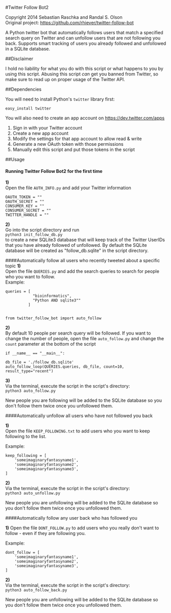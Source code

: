 #Twitter Follow Bot2

Copyright 2014 Sebastian Raschka and Randal S. Olson  
Original project: https://github.com/rhiever/twitter-follow-bot



A Python twitter bot that automatically follows users that
match a specified search query on Twitter and can unfollow
users that are not following you back.
Supports smart tracking of users you already followed and 
unfollowed in a SQLite database.



##Disclaimer

I hold no liability for what you do with this script or what happens to you by using this script. Abusing this script *can* get you banned from Twitter, so make sure to read up on proper usage of the Twitter API.


##Dependencies

You will need to install Python's `twitter` library first:

    easy_install twitter
    
You will also need to create an app account on https://dev.twitter.com/apps

1. Sign in with your Twitter account
2. Create a new app account
3. Modify the settings for that app account to allow read & write
4. Generate a new OAuth token with those permissions
5. Manually edit this script and put those tokens in the script


##Usage

#### Running Twitter Follow Bot2 for the first time

**1)**  
Open the file `AUTH_INFO.py` and add your Twitter information


	OAUTH_TOKEN = ""
	OAUTH_SECRET = ""
	CONSUMER_KEY = ""
	CONSUMER_SECRET = ""
	TWITTER_HANDLE = ""



**2)**  
Go into the script directory and run  
`python3 init_follow_db.py`  
to create a new SQLite3 database that will keep track of the Twitter UserIDs that you have already followed of unfollowed.
By default the SQLite database will be created as "follow_db.sqlite" in the script directory.



####Automatically follow all users who recently tweeted about a specific topic
**1)**  
Open the file `QUERIES.py` and add the search queries to search for people  
who you want to follow.  
Example:

	
	queries = [
				"bioinformatics",
                "Python AND sqlite3""
              ]
	

    from twitter_follow_bot import auto_follow
  
**2)**  
By default 10 people per search query will be followed. If you want to change
the number of people, open the file `auto_follow.py` and change the `count`
parameter at the bottom of the script
	
	if __name__ == "__main__":
                       
    db_file = './follow_db.sqlite'
    auto_follow_loop(QUERIES.queries, db_file, count=10, result_type="recent")

**3)**  
Via the terminal, execute the script in the script's directory:  
	`python3 auto_follow.py`

New people you are following will be added to the SQLite database so you don't follow them twice once you unfollowed them.



####Automatically unfollow all users who have not followed you back

**1)**  
Open the file `KEEP_FOLLOWING.txt` to add users who you want to keep following to the list.

Example:
	
	keep_following = [
        'someimaginaryfantasyname1',
        'someimaginaryfantasyname2',
        'someimaginaryfantasyname3',
    ]

**2)**  
Via the terminal, execute the script in the script's directory:  
	`python3 auto_unfollow.py`

New people you are unfollowing will be added to the SQLite database so you don't follow them twice once you unfollowed them.

####Automatically follow any user back who has followed you

**1)**
Open the file `DONT_FOLLOW.py` to add users who you really don't want to
follow - even if they are following you.

Example:
	
	dont_follow = [
        'someimaginaryfantasyname1',
        'someimaginaryfantasyname2',
        'someimaginaryfantasyname3',
    ]

**2)**  
Via the terminal, execute the script in the script's directory:  
	`python3 auto_follow_back.py`

New people you are unfollowing will be added to the SQLite database so you don't follow them twice once you unfollowed them.
